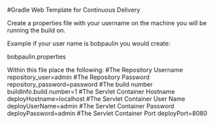 #Gradle Web Template for Continuous Delivery

Create a properties file with your username on the machine you will be running the build on.

Example if your user name is bobpaulin you would create:

bobpaulin.properties

Within this file place the following:
    #The Repository Username
    repository_user=admin
    #The Repository Password
    repository_password=password
    #The build number
    buildInfo.build.number=1
    #The Servlet Container Hostname
    deployHostname=localhost
    #The Servlet Container User Name
    deployUserName=admin
    #The Servlet Container Password
    deployPassword=admin
    #The Servlet Container Port
    deployPort=8080
